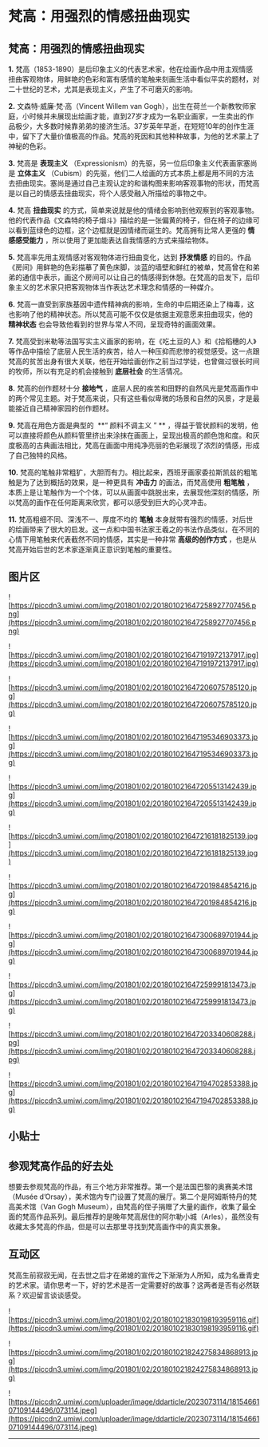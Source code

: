 # 梵高：用强烈的情感扭曲现实

## 梵高：用强烈的情感扭曲现实

 **1.** 梵高（1853-1890）是后印象主义的代表艺术家，他在绘画作品中用主观情感扭曲客观物体，用鲜艳的色彩和富有感情的笔触来刻画生活中看似平实的题材，对二十世纪的艺术，尤其是表现主义，产生了不可磨灭的影响。 

 **2.** 文森特·威廉·梵·高（Vincent Willem van Gogh），出生在荷兰一个新教牧师家庭，小时候并未展现出绘画才能，直到27岁才成为一名职业画家，一生卖出的作品极少，大多数时候靠弟弟的接济生活。37岁英年早逝，在短短10年的创作生涯中，留下了大量价值极高的作品。梵高的死因和其他种种故事，为他的艺术蒙上了神秘的色彩。

 **3.** 梵高是 **表现主义** （Expressionism）的先驱，另一位后印象主义代表画家塞尚是 **立体主义** （Cubism）的先驱，他们二人绘画的方式本质上都是用不同的方法去扭曲现实。塞尚是通过自己主观认定的和谐构图来影响客观事物的形状，而梵高是以自己的情感去扭曲现实，将个人感受融入所描绘的事物之中。

 **4.** 梵高 **扭曲现实** 的方式，简单来说就是他的情绪会影响到他观察到的客观事物。他的代表作品《文森特的椅子烟斗》描绘的是一张偏黄的椅子，但在椅子的边缘可以看到蓝绿色的边框，这个边框就是因情绪而诞生的。梵高拥有比常人更强的 **情感感受能力** ，所以使用了更加能表达自我情感的方式来描绘物体。

 **5.** 梵高率先用主观情感对客观物体进行扭曲变化，达到 **抒发情感** 的目的。作品《房间》用鲜艳的色彩描摹了黄色床脚，淡蓝的墙壁和鲜红的被单，梵高曾在和弟弟的通信中表示，画这个房间可以让自己的情感得到休憩。在梵高的启发下，后印象主义的艺术家只把客观物体当作表达艺术理念和情感的一种媒介。

 **6.** 梵高一直受到家族基因中遗传精神病的影响，生命的中后期还染上了梅毒，这也影响了他的精神状态。所以梵高可能不仅仅是依据主观意愿来扭曲现实，他的 **精神状态** 也会导致他看到的世界与常人不同，呈现奇特的画面效果。

 **7.** 梵高受到米勒等法国写实主义画家的影响，在《吃土豆的人》和《拾稻穗的人》等作品中描绘了底层人民生活的疾苦，给人一种压抑而悲惨的视觉感受。这一点跟梵高的贫苦出身有很大关联，他在开始绘画创作之前当过学徒，也曾做过很长时间的牧师，所以有充足的机会接触到 **底层社会** 的生活情况。

 **8.** 梵高的创作题材十分 **接地气** ，底层人民的疾苦和田野的自然风光是梵高画作中的两个常见主题。对于梵高来说，只有这些看似卑微的场景和自然的风景，才是最能接近自己精神家园的创作题材。

 **9.** 梵高在用色方面是典型的  **“ 颜料不调主义 ” ** ，得益于管状颜料的发明，他可以直接将颜色从颜料管里挤出来涂抹在画面上，呈现出极高的颜色饱和度。和灰度极高的古典画法相比，梵高在画面中用纯净亮丽的色彩展现了浓烈的情感，形成了自己独特的风格。 

 **10.** 梵高的笔触非常粗犷，大胆而有力。相比起来，西班牙画家委拉斯凯兹的粗笔触是为了达到概括的效果，是一种更具有 **冲击力** 的画法，而梵高使用 **粗笔触** ，本质上是让笔触作为一个个体，可以从画面中跳脱出来，去展现他深刻的情感，所以梵高的画作在任何距离来欣赏，都可以感受到巨大的心灵冲击。

 **11.** 梵高粗细不同、深浅不一、厚度不均的 **笔触** 本身就带有强烈的情感，对后世的绘画带来了很大的启发。这一点和中国书法家王羲之的书法作品类似，在不同的心情下用笔触来代表截然不同的情感，其实是一种非常 **高级的创作方式** ，也是从梵高开始后世的艺术家逐渐真正意识到笔触的重要性。

## 图片区

![https://piccdn3.umiwi.com/img/201801/02/201801021647258927707456.png](https://piccdn3.umiwi.com/img/201801/02/201801021647258927707456.png)

![https://piccdn3.umiwi.com/img/201801/02/201801021647191972137917.jpg](https://piccdn3.umiwi.com/img/201801/02/201801021647191972137917.jpg)

![https://piccdn3.umiwi.com/img/201801/02/201801021647206075785120.jpg](https://piccdn3.umiwi.com/img/201801/02/201801021647206075785120.jpg)

![https://piccdn3.umiwi.com/img/201801/02/201801021647195346903373.jpg](https://piccdn3.umiwi.com/img/201801/02/201801021647195346903373.jpg)

![https://piccdn3.umiwi.com/img/201801/02/201801021647205513142439.jpg](https://piccdn3.umiwi.com/img/201801/02/201801021647205513142439.jpg)

![https://piccdn3.umiwi.com/img/201801/02/201801021647216181825139.jpg](https://piccdn3.umiwi.com/img/201801/02/201801021647216181825139.jpg)

![https://piccdn3.umiwi.com/img/201801/02/201801021647201984854216.jpg](https://piccdn3.umiwi.com/img/201801/02/201801021647201984854216.jpg)

![https://piccdn3.umiwi.com/img/201801/02/201801021647300689701944.jpg](https://piccdn3.umiwi.com/img/201801/02/201801021647300689701944.jpg)

![https://piccdn3.umiwi.com/img/201801/02/201801021647259991813473.jpg](https://piccdn3.umiwi.com/img/201801/02/201801021647259991813473.jpg)

![https://piccdn3.umiwi.com/img/201801/02/201801021647203340608288.jpg](https://piccdn3.umiwi.com/img/201801/02/201801021647203340608288.jpg)

![https://piccdn3.umiwi.com/img/201801/02/201801021647194702853388.jpg](https://piccdn3.umiwi.com/img/201801/02/201801021647194702853388.jpg)

## 小贴士

## 参观梵高作品的好去处

想要去参观梵高的作品，有三个地方非常推荐。第一个是法国巴黎的奥赛美术馆（Musée d’Orsay），美术馆内专门设置了梵高的展厅。第二个是阿姆斯特丹的梵高美术馆（Van Gogh Museum），由梵高的侄子捐赠了大量的画作，收集了最全面的梵高作品系列。最后推荐的是晚年梵高居住的阿尔勒小城（Arles），虽然没有收藏太多梵高的作品，但是可以去那里寻找到梵高画作中的真实景象。

## 互动区

梵高生前寂寂无闻，在去世之后才在弟媳的宣传之下渐渐为人所知，成为名垂青史的艺术家。请你思考一下，好的艺术是否一定需要好的故事？这两者是否有必然联系？欢迎留言谈谈感受。

![https://piccdn3.umiwi.com/img/201801/02/201801021830198193959116.gif](https://piccdn3.umiwi.com/img/201801/02/201801021830198193959116.gif)

![https://piccdn3.umiwi.com/img/201801/02/201801021824275834868913.jpg](https://piccdn3.umiwi.com/img/201801/02/201801021824275834868913.jpg)

![https://piccdn2.umiwi.com/uploader/image/ddarticle/2023073114/1815466107109144496/073114.jpeg](https://piccdn2.umiwi.com/uploader/image/ddarticle/2023073114/1815466107109144496/073114.jpeg)

---
